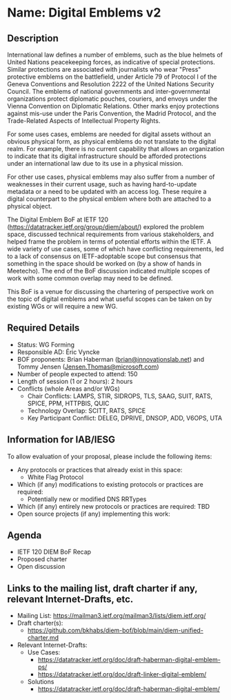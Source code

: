 # Name: Digital Emblems v2
## Description 

International law defines a number of emblems, such as the blue
helmets of United Nations peacekeeping forces, as indicative of special protections.
Similar protections are associated with journalists who wear
"Press" protective emblems on the battlefield, under Article 79 of
Protocol I of the Geneva Conventions and Resolution 2222 of the
United Nations Security Council. The emblems of national governments
and inter-governmental organizations protect diplomatic pouches,
couriers, and envoys under the Vienna Convention on Diplomatic
Relations. Other marks enjoy protections against mis-use under the
Paris Convention, the Madrid Protocol, and the Trade-Related Aspects
of Intellectual Property Rights.

For some uses cases, emblems are needed for digital assets without an 
obvious physical form, as physical emblems do not translate to the digital realm. 
For example, there is no current capability that allows an organization
to indicate that its digital infrastructure should be afforded
protections under an international law due to its use in a physical mission.

For other use cases, physical emblems may also suffer from a number of weaknesses
in their current usage, such as having hard-to-update metadata or a need to be
updated with an access log. These require a digital counterpart to the physical
emblem where both are attached to a physical object.

The Digital Emblem BoF at IETF 120 (https://datatracker.ietf.org/group/diem/about/)
explored the problem space, discussed technical requirements from various
stakeholders, and helped frame the problem in terms of potential efforts within the
IETF. A wide variety of use cases, some of which have conflicting requirements,
led to a lack of consensus on IETF-adoptable scope but consensus that something
in the space should be worked on (by a show of hands in Meetecho). The end of the
BoF discussion indicated multiple scopes of work with some common overlap may need
to be defined.

This BoF is a venue for discussing the chartering of perspective work on the topic
of digital emblems and what useful scopes can be taken on by existing WGs or will
require a new WG.

## Required Details
- Status: WG Forming
- Responsible AD: Éric Vyncke
- BOF proponents: Brian Haberman (brian@innovationslab.net) and Tommy Jensen (Jensen.Thomas@microsoft.com)
- Number of people expected to attend: 150
- Length of session (1 or 2 hours): 2 hours
- Conflicts (whole Areas and/or WGs)
   - Chair Conflicts: LAMPS, STIR, SIDROPS, TLS, SAAG, SUIT, RATS, SPICE, PPM, HTTPBIS, QUIC
   - Technology Overlap: SCITT, RATS, SPICE
   - Key Participant Conflict: DELEG, DPRIVE, DNSOP, ADD, V6OPS, UTA

## Information for IAB/IESG
To allow evaluation of your proposal, please include the following items:

- Any protocols or practices that already exist in this space:
  - White Flag Protocol
- Which (if any) modifications to existing protocols or practices are required:
  - Potentially new or modified DNS RRTypes
- Which (if any) entirely new protocols or practices are required: TBD
- Open source projects (if any) implementing this work:

## Agenda
   - IETF 120 DIEM BoF Recap
   - Proposed charter
   - Open discussion

## Links to the mailing list, draft charter if any, relevant Internet-Drafts, etc.
   - Mailing List: https://mailman3.ietf.org/mailman3/lists/diem.ietf.org/
   - Draft charter(s):
      - https://github.com/bkhabs/diem-bof/blob/main/diem-unified-charter.md
   - Relevant Internet-Drafts:
      - Use Cases:
         - https://datatracker.ietf.org/doc/draft-haberman-digital-emblem-ps/
         - https://datatracker.ietf.org/doc/draft-linker-digital-emblem/
      - Solutions
         - https://datatracker.ietf.org/doc/draft-haberman-digital-emblem/

